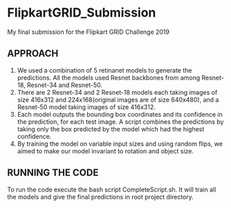 # FlipkartGRID_Submission
My final submission for the Flipkart GRID Challenge 2019

## APPROACH

1. We used a combination of 5 retinanet models to generate the predictions. All the models used Resnet backbones from among Resnet-18, Resnet-34 and Resnet-50.
2. There are 2 Resnet-34 and 2 Resnet-18 models each taking images of size 416x312 and 224x168(original images are of size 640x480), and a Resnet-50 model taking images of size 416x312.
3. Each model outputs the bounding box coordinates and its confidence in the prediction, for each test image. A script combines the predictions by taking only the box predicted by the model which had the highest confidence.
4. By training the model on variable input sizes and using random flips, we aimed to make our model invariant to rotation and object size.

## RUNNING THE CODE

To run the code execute the bash script CompleteScript.sh. It will train all the models and give the final predictions in root project directory.
